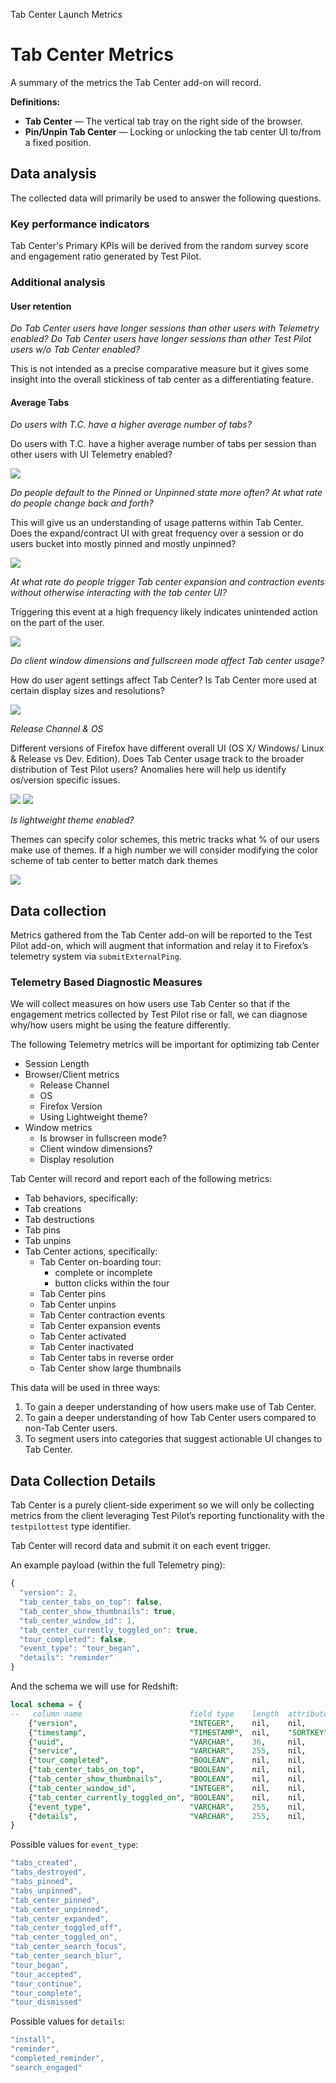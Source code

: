 Tab Center Launch Metrics

# Tab Center Metrics

A summary of the metrics the Tab Center add-on will record.

**Definitions:**

- **Tab Center** — The vertical tab tray on the right side of the browser.
- **Pin/Unpin Tab Center** — Locking or unlocking the tab center UI to/from a fixed position.

## Data analysis

The collected data will primarily be used to answer the following questions.

### Key performance indicators

Tab Center's Primary KPIs will be derived from the random survey score and engagement ratio generated by Test Pilot.

### Additional analysis

#### User retention

_Do Tab Center users have longer sessions than other users with Telemetry enabled? Do Tab Center users have longer sessions than other Test Pilot users w/o Tab Center enabled?_

This is not intended as a precise comparative measure but it gives some insight into the overall stickiness of tab center as a differentiating feature.

#### Average Tabs

_Do users with T.C. have a higher average number of tabs?_

Do users with T.C. have a higher average number of tabs per session than other users with UI Telemetry enabled?

<img src="images/tc-graphs-01.png">

_Do people default to the Pinned or Unpinned state more often? At what rate do people change back and forth?_

This will give us an understanding of usage patterns within Tab Center. Does the expand/contract UI with great frequency over a session or do users bucket into mostly pinned and mostly unpinned?

<img src="images/tc-graphs-02.png">

_At what rate do people trigger Tab center expansion and contraction events without otherwise interacting with the tab center UI?_

Triggering this event at a high frequency likely indicates unintended action on the part of the user.

<img src="images/tc-graphs-07.png">

_Do client window dimensions and fullscreen mode affect Tab center usage?_

How do user agent settings affect Tab Center? Is Tab Center more used at certain display sizes and resolutions?

<img src="images/tc-graphs-06.png">

_Release Channel & OS_

Different versions of Firefox have different overall UI (OS X/ Windows/ Linux & Release vs Dev. Edition). Does Tab Center usage track to the broader distribution of Test Pilot users? Anomalies here will help us identify os/version specific issues.

<img src="images/tc-graphs-04.png">

<img src="images/tc-graphs-05.png">

_Is lightweight theme enabled?_

Themes can specify color schemes, this metric tracks what % of our users make use of themes. If a high number we will consider modifying the color scheme of tab center to better match dark themes

<img src="images/tc-graphs-03.png">


## Data collection

Metrics gathered from the Tab Center add-on will be reported to the Test Pilot add-on, which will augment that information and relay it to Firefox’s telemetry system via `submitExternalPing`.

### Telemetry Based Diagnostic Measures

We will collect measures on how users use Tab Center so that if the engagement metrics collected by Test Pilot rise or fall, we can diagnose why/how users might be using the feature differently.

The following Telemetry metrics will be important for optimizing tab Center

- Session Length
- Browser/Client metrics
  - Release Channel
  - OS
  - Firefox Version
  - Using Lightweight theme?
- Window metrics
  - Is browser in fullscreen mode?
  - Client window dimensions?
  - Display resolution

Tab Center will record and report each of the following metrics:

-  Tab behaviors, specifically:
  - Tab creations
  - Tab destructions
  - Tab pins
  - Tab unpins
- Tab Center actions, specifically:
  - Tab Center on-boarding tour:
    - complete or incomplete
    - button clicks within the tour
  - Tab Center pins
  - Tab Center unpins
  - Tab Center contraction events
  - Tab Center expansion events
  - Tab Center activated
  - Tab Center inactivated
  - Tab Center tabs in reverse order
  - Tab Center show large thumbnails

This data will be used in three ways:

1. To gain a deeper understanding of how users make use of Tab Center.
2. To gain a deeper understanding of how Tab Center users compared to non-Tab Center users.
3. To segment users into categories that suggest actionable UI changes to Tab Center.

## Data Collection Details

Tab Center is a purely client-side experiment so we will only be collecting metrics from the client leveraging Test Pilot’s reporting functionality with the `testpilottest` type identifier.

Tab Center will record data and submit it on each event trigger.

An example payload (within the full Telemetry ping):

```js
{
  "version": 2,
  "tab_center_tabs_on_top": false,
  "tab_center_show_thumbnails": true,
  "tab_center_window_id": 1,
  "tab_center_currently_toggled_on": true,
  "tour_completed": false,
  "event_type": "tour_began",
  "details": "reminder"
}
```

And the schema we will use for Redshift:
```sql
local schema = {
--   column name                        field type    length  attributes   field name
    {"version",                         "INTEGER",    nil,    nil,        "version"},
    {"timestamp",                       "TIMESTAMP",  nil,    "SORTKEY",  "Timestamp"},
    {"uuid",                            "VARCHAR",    36,     nil,        get_uuid},
    {"service",                         "VARCHAR",    255,    nil,        "test"},
    {"tour_completed",                  "BOOLEAN",    nil,    nil,        "tour_completed"},
    {"tab_center_tabs_on_top",          "BOOLEAN",    nil,    nil,        "tab_center_tabs_on_top"},
    {"tab_center_show_thumbnails",      "BOOLEAN",    nil,    nil,        "tab_center_show_thumbnails"},
    {"tab_center_window_id",            "INTEGER",    nil,    nil,        "tab_center_window_id"},
    {"tab_center_currently_toggled_on", "BOOLEAN",    nil,    nil,        "tab_center_currently_toggled_on"},
    {"event_type",                      "VARCHAR",    255,    nil,        "event_type"},
    {"details",                         "VARCHAR",    255,    nil,        "details"}
}

```

Possible values for `event_type`:

```js
"tabs_created",
"tabs_destroyed",
"tabs_pinned",
"tabs_unpinned",
"tab_center_pinned",
"tab_center_unpinned",
"tab_center_expanded",
"tab_center_toggled_off",
"tab_center_toggled_on",
"tab_center_search_focus",
"tab_center_search_blur",
"tour_began",
"tour_accepted",
"tour_continue",
"tour_complete",
"tour_dismissed"
```

Possible values for `details`:

```js
"install",
"reminder",
"completed_reminder",
"search_engaged"
```

